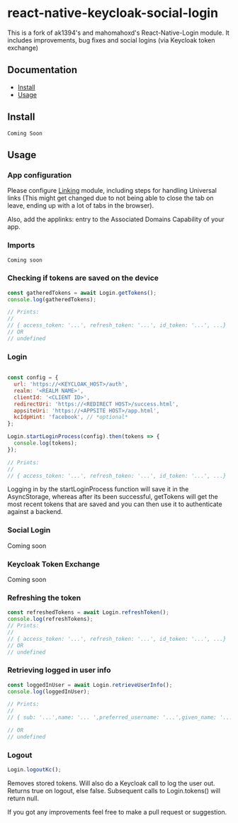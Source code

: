 # react-native-keycloak-social-login
This is a fork of ak1394's and mahomahoxd's React-Native-Login module. It includes improvements, bug fixes and social logins (via Keycloak token exchange)

## Documentation

- [Install](https://github.com/mahomahoxd/react-native-login#install)
- [Usage](https://github.com/mahomahoxd/react-native-login#usage)

## Install

```shell
Coming Soon
```

## Usage

### App configuration

Please configure [Linking](https://facebook.github.io/react-native/docs/linking.html) module, including steps for handling Universal links (This might get changed due to not being able to close the tab on leave, ending up with a lot of tabs in the browser).

Also, add the applinks:<APPSITE HOST> entry to the Associated Domains Capability of your app.


### Imports

```js
Coming soon
```

### Checking if tokens are saved on the device

```js
const gatheredTokens = await Login.getTokens();
console.log(gatheredTokens);

// Prints:
//
// { access_token: '...', refresh_token: '...', id_token: '...', ...}
// OR
// undefined
```

### Login
```js

const config = {
  url: 'https://<KEYCLOAK_HOST>/auth',
  realm: '<REALM NAME>',
  clientId: '<CLIENT ID>',
  redirectUri: 'https://<REDIRECT HOST>/success.html',
  appsiteUri: 'https://<APPSITE HOST>/app.html',
  kcIdpHint: 'facebook', // *optional*
};

Login.startLoginProcess(config).then(tokens => {
  console.log(tokens);
});

// Prints:
//
// { access_token: '...', refresh_token: '...', id_token: '...', ...}
```
Logging in by the startLoginProcess function will save it in the AsyncStorage, whereas after its been successful, getTokens will get the most recent tokens that are saved and you can then use it to authenticate against a backend.

### Social Login
Coming soon

### Keycloak Token Exchange
Coming soon

### Refreshing the token
```js
const refreshedTokens = await Login.refreshToken();
console.log(refreshTokens);
// Prints:
//
// { access_token: '...', refresh_token: '...', id_token: '...', ...}
// OR
// undefined
```



### Retrieving logged in user info
```js
const loggedInUser = await Login.retrieveUserInfo();
console.log(loggedInUser);

// Prints:
//
// { sub: '...',name: '... ',preferred_username: '...',given_name: '...' }

// OR
// undefined
```


### Logout

```js
Login.logoutKc();
```
Removes stored tokens. Will also do a Keycloak call to log the user out. Returns true on logout, else false. Subsequent calls to Login.tokens() will return null.

If you got any improvements feel free to make a pull request or suggestion.
